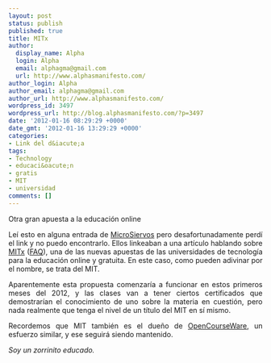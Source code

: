 ```yaml
---
layout: post
status: publish
published: true
title: MITx
author:
  display_name: Alpha
  login: Alpha
  email: alphagma@gmail.com
  url: http://www.alphasmanifesto.com/
author_login: Alpha
author_email: alphagma@gmail.com
author_url: http://www.alphasmanifesto.com/
wordpress_id: 3497
wordpress_url: http://blog.alphasmanifesto.com/?p=3497
date: '2012-01-16 08:29:29 +0000'
date_gmt: '2012-01-16 13:29:29 +0000'
categories:
- Link del d&iacute;a
tags:
- Technology
- educaci&oacute;n
- gratis
- MIT
- universidad
comments: []
---
```


Otra gran apuesta a la educación online

<p style="text-align: justify;">Le&iacute; esto en alguna entrada de <a href="http://www.microsiervos.com/">MicroSiervos</a> pero desafortunadamente perd&iacute; el link y no puedo encontrarlo. Ellos linkeaban a una art&iacute;culo hablando sobre <a href="http://web.mit.edu/newsoffice/2011/mitx-education-initiative-1219.html">MITx</a>&nbsp;(<a href="http://web.mit.edu/newsoffice/2011/mitx-faq-1219.html">FAQ</a>), una de las nuevas apuestas de las universidades de tecnolog&iacute;a para la educaci&oacute;n online y gratuita. En este caso, como pueden adivinar por el nombre, se trata del MIT.</p>
<p style="text-align: justify;">Aparentemente esta propuesta comenzar&iacute;a a funcionar en estos primeros meses del 2012, y las clases van a tener ciertos certificados que demostrar&iacute;an el conocimiento de uno sobre la materia en cuesti&oacute;n, pero nada realmente que tenga el nivel de un t&iacute;tulo del MIT en s&iacute; mismo.</p>
<p style="text-align: justify;">Recordemos que MIT tambi&eacute;n es el due&ntilde;o de <a href="http://ocw.mit.edu">OpenCourseWare</a>, un esfuerzo similar, y ese seguir&aacute; siendo mantenido.</p>
<p style="text-align: justify;"><em>Soy un zorrinito educado.</em></p>
